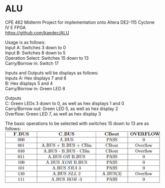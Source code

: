 # ALU
CPE 462 Midterm Project for implementation onto Altera DE2-115 Cyclone IV E FPGA  
https://github.com/kaedec/ALU

Usage is as follows:  
Input A: Switches 3 down to 0  
Input B: Switches 8 down to 5  
Operation Select: Switches 15 down to 13  
Carry/Borrow in: Switch 17  

Inputs and Outputs will be displays as follows:  
Inputs 
A: Hex displays 7 and 6  
B: Hex displays 5 and 4  
Carry/Borrow in: Green LED 8  

Outputs  
C: Green LEDs 3 down to 0, as well as hex displays 1 and 0  
Carry/Borrow out: Green LED 5, as well as hex display 2  
Overflow: Green LED 7, as well as hex display 3  
 
The basic operations to be selected with switches 15 down to 13 are as follows:  
![Requirements](/requirements.png)
